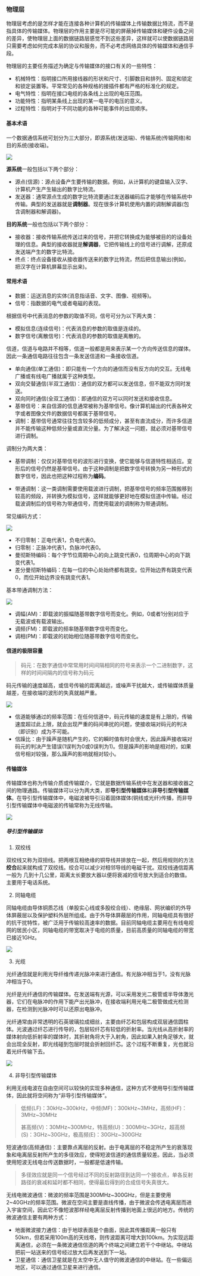 ### 物理层

物理层考虑的是怎样才能在连接各种计算机的传输媒体上传输数据比特流，而不是指具体的传输媒体。物理层的作用主要是尽可能的屏蔽掉传输媒体和硬件设备之间的差异，使物理层上面的数据链路层感觉不到这些差异，这样就可以使数据链路层只需要考虑如何完成本层的协议和服务，而不必考虑网络具体的传输媒体和通信手段。

物理层的主要任务描述为确定与传输媒体的接口有关的一些特性：

* 机械特性：指明接口所用接线器的形状和尺寸、引脚数目和排列、固定和锁定和锁定装置等。平常常见的各种规格的接插件都有严格的标准化的规定。
* 电气特性：指明在接口电缆的各条线上出现的电压范围。
* 功能特性：指明某条线上出现的某一电平的电压的意义。
* 过程特性：指明对于不同功能的各种可能事件的出现顺序。

#### 基本术语

一个数据通信系统可划分为三大部分，即源系统(发送端)、传输系统(传输网络)和目的系统(接收端)。

![](../images/net/netbasic1.png)

**源系统**一般包括以下两个部分：

* 源点(信源)：源点设备产生要传输的数据。例如，从计算机的键盘输入汉字、计算机产生产生输出的数字比特流。
* 发送器：通常源点生成的数字比特流要通过发送器编码后才能够在传输系统中传输。典型的发送器就是**调制器**。现在很多计算机使用内置的调制解调器(包含调制器和解调器)。

**目的系统**一般也包括以下两个部分：

* 接收器：接收传输系统传送过来的信号，并把它转换成为能够被目的的设备处理的信息。典型的接收器就是**解调器**，它把传输线上的信号进行调解，还原成发送端产生的数字比特流。
* 终点：终点设备接收从接收器传送来的数字比特流，然后把信息输出(例如，把汉字在计算机屏幕显示出来)。

#### 常用术语

* 数据：运送消息的实体(消息指话音、文字、图像、视频等)。
* 信号：指数据的电气或者电磁的表现。

根据信号中代表消息的参数的取值不同，信号可分为以下两大类：

* 模拟信息(连续信号)：代表消息的参数的取值是连续的。
* 数字信号(离散信号)：代表消息的参数的取值是离散的。

信道，信道与电路并不相等，信道一般都是用来表示某一个方向传送信息的媒体。因此一条通信电路往往包含一条发送信道和一条接收信道。

* 单向通信(单工通信)：即只能有一个方向的通信而没有反方向的交互。无线电广播或有线电广播就属于这种类型。
* 双向交替通信(半双工通信)：通信的双方都可以发送信息，但不能双方同时发送。
* 双向同时通信(全双工通信)：即通信的双方可以同时发送和接收信息。
* 基带信号：来自信源的信息通常被称为基带信号。像计算机输出的代表各种文字或者图像文件的数据信号都属于基带信号。
* 调制：基带信号通常往往包含较多的低频成分，甚至有直流成分，而许多信道并不能传输这种低频分量或直流分量。为了解决这一问题，就必须对基带信号进行调制。

调制分为两大类：

* 基带调制：仅仅对基带信号的波形进行变换，使它能够与信道特性相适应。变形后的信号仍然是基带信号。由于这种调制是把数字信号转换为另一种形式的数字信号，因此也把这种过程称为**编码**。


* 带通调制：这一类调制需要使用载波进行调制，把基带信号的频率范围搬移到较高的频段，并转换为模拟信号，这样就能够更好地在模拟信道中传输。经过载波调制后的信号称为带通信号，而使用载波的调制称为带通调制。



常见编码方式：

![](../images/net/netbasic2.png)

- 不归零制：正电代表1，负电代表0。
- 归零制：正脉冲代表1，负脉冲代表0。
- 曼彻斯特编码：每个字节位周期中心的向上跳变代表0，位周期中心的向下跳变代表1。
- 差分曼彻斯特编码：在每一位的中心处始终都有跳变。位开始边界有跳变代表0，而位开始边界没有跳变代表1。

基本带通调制方法：

![](../images/net/netbasic3.png)

* 调幅(AM)：即载波的振幅随基带数字信号而变化。例如，0或者1分别对应于无载波或有载波输出。
* 调频(FM)：即载波的频率随基带数字信号而变化。
* 调相(PM)：即载波的初始相位随基带数字信号而变化。

#### 信道的极限容量

> 码元：在数字通信中常常用时间间隔相同的符号来表示一个二进制数字，这样的时间间隔内的信号称为码元

码元传输的速度越高，或信号传输的距离越远，或噪声干扰越大，或传输媒体质量越差，在接收端的波形的失真就越严重。

![](../images/net/1.png)

* 信道能够通过的频率范围：在任何信道中，码元传输的速度是有上限的，传输速度超过此上限，就会出现严重的码间串扰的问题，使接收端对码元的判决（即识别）成为不可能。
* 信躁比：由于躁声是随机产生的，它的瞬时值有时会很大，因此躁声接收端对码元的判决产生错误(1误判为0或0误判为1)。但是躁声的影响是相对的，如果信号相对较强，那么躁声的影响就相对较小。

#### 传输媒体

传输媒体也称为传输介质或传输媒介，它就是数据传输系统中在发送器和接收器之间的物理通路。传输媒体可以分为两大类，即**导引型传输媒体**和**非导引型传输媒体**。在导引型传输媒体中，电磁波被导引沿着固体媒体(铜线或光纤)传播，而非导引型传输媒体中电磁波的传输常称为无线传输。

![](../images/net/netbasic5.png)

##### 导引型传输媒体 

1. 双绞线

双绞线又称为双扭线。把两根互相绝缘的铜导线并排放在一起，然后用规则的方法**绞合**起来就构成了双绞线。绞合可以减少对相邻导线的电磁干扰。双绞线通信距离一般为 几到十几公里，距离太长要放大器以便将衰减的信号放大到适合的数值。主要用于电话系统。

2. 同轴电缆

同轴电缆由导体铜质芯线（单股实心线或多股绞合线）、绝缘层、网状编织的外导体屏蔽层以及保护塑料外层所组成。由于外导体屏蔽层的作用，同轴电缆具有很好的抗干扰特性，被广泛用于传输较高速率的数据。目前同轴电缆主要用在有线电视网的居民小区，同轴电缆的带宽取决于电缆的质量，目前高质量的同轴电缆的带宽已接近1GHz。

![](../images/net/netbasic4.png)

3. 光缆

光纤通信就是利用光导纤维传递光脉冲来进行通信。有光脉冲相当于1，没有光脉冲相当于0。

光纤是光纤通信的传输媒体。在发送端有光源，可以采用发光二极管或半导体激光器，它们在电脉冲的作用下能产出光脉冲，在接收端利用光电二极管做成光检测器，在检测到光脉冲时可以还原出电脉冲。

光纤通常由非常透明的石英玻璃拉成细丝，主要由纤芯和包层构成双层通信圆柱体。光波通过纤芯进行传导的，包层较纤芯有较低的折射率。当光线从高折射率的媒体射向低折射率的媒体时，其折射角将大于入射角，因此如果入射角足够大，就会出现全反射，即光线碰到包层时就会折射回纤芯。这个过程不断重复，光也就沿着光纤传输下去。

![](../images/net/netbasic6.png)

4. 非导引型传输媒体

利用无线电波在自由空间可以较快的实现多种通信，这种方式不使用导引型传输媒体，因此就将空间称为“非导引型传输媒体”。

> 低频(LF)：30kHz~300kHz，中频(MF)：300kHz~3MHz，高频(HF)：3MHz~30MHz
>
> 甚高频(V)：30MHz~300MHz，特高频(U)：300MHz~3GHz，超高频(S)：3GHz~30GHz，极高频(E)：30GHz~300GHz

短波通信(高频通信)：主要靠点离层的反射。由于电离层的不稳定所产生的衰落现象和电离层反射所产生的多径效应，使得短波信道的通信质量较差。因此，当必须使用短波无线电台传送数据时，一般都是低速传输。

> 多径效应就是同一个信号经过不同的反射路径到达同一个接收点，单各反射路径的衰减和延时都不相同，使得最后得到的合成信号失真很大。

无线电微波通信：微波的频率范围是300MHz~300GHz，但是主要使用2~40GHz的频率范围。微波在空间主要是直线传播，由于微波会传透电离层而进入宇宙空间，因此它不像短波那样经电离层反射传播到地面上很远的地方。传统的微波通信主要有两种方式：

* 地面微波接力通信：由于地球表面是个曲面，因此其传播距离一般只有50km，但若采用100m高的天线塔，则传波距离可增大到100km。为实现远距离通信，必须在一条微波通信信道的两个终端之间建立若干个中继站。中继站把前一站送来的信号经过放大后再发送到下一站。
* 卫星通信：通信卫星就是在太空中无人值守的微波通信的中继站。在一些偏远地区，可以通过通信卫星来进行通信。
